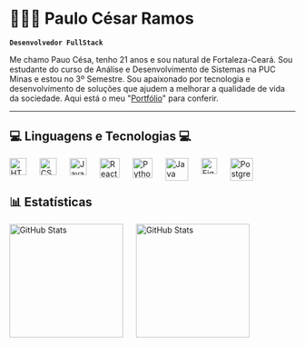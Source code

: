 # 👨🏻‍💻 Paulo César Ramos

**`Desenvolvedor FullStack`**

Me chamo Pauo Césa, tenho 21 anos e sou natural de Fortaleza-Ceará.
Sou estudante do curso de Análise e Desenvolvimento de Sistemas na PUC Minas e estou no 3º Semestre. Sou apaixonado por tecnologia e desenvolvimento de soluções que ajudem a melhorar a qualidade de vida da sociedade. Aqui está o meu "[Portfólio](https://paulocesardeveloper.netlify.app/)" para conferir.

---

## 💻 Linguagens e Tecnologias 💻

<img
    align="left"
    alt="HTML"
    title="HTML"
    width="30px"
    style="padding-right: 20px;"
src="https://camo.githubusercontent.com/d91a719ff03fb705982d4462a546806028623ddf5c558c7cf969c41afa7310e0/68747470733a2f2f63646e2e6a7364656c6976722e6e65742f67682f64657669636f6e732f64657669636f6e2f69636f6e732f68746d6c352f68746d6c352d706c61696e2e737667"
/>

<img
    align="left"
    alt="CSS"
    title="CSS"
    width="30px"
    style="padding-right: 20px;"
src="https://camo.githubusercontent.com/aca95aa2f447d7f13f23a47b88e6eb655f5e5ea279b2a37da6eae2d2197aefe0/68747470733a2f2f63646e2e6a7364656c6976722e6e65742f67682f64657669636f6e732f64657669636f6e2f69636f6e732f637373332f637373332d706c61696e2e737667"
/>

<img
    align="left"
    alt="JavaScript"
    title="JavaScript"
    width="30px"
    style="padding-right: 20px;"
src="https://camo.githubusercontent.com/34c801e15a80d0d62f3da09bc6ca4f46a243457939381ae67f5003bdac51d432/68747470733a2f2f63646e2e6a7364656c6976722e6e65742f67682f64657669636f6e732f64657669636f6e2f69636f6e732f6a6176617363726970742f6a6176617363726970742d706c61696e2e737667"
/>

<img
    align="left"
    alt="React-Native"
    title="React-Native"
    width="35px"
    style="padding-right: 20px;"
src="https://cdn.jsdelivr.net/gh/devicons/devicon@latest/icons/react/react-original-wordmark.svg"
/>

<img
    align="left"
    alt="Python"
    title="Python"
    width="35px"
    style="padding-right: 20px;"
src="https://cdn.jsdelivr.net/gh/devicons/devicon@latest/icons/python/python-original.svg"
/>

<img
    align="left"
    alt="Java"
    title="Java"
    width="40px"
    style="padding-right: 20px;"
src="https://cdn.jsdelivr.net/gh/devicons/devicon@latest/icons/java/java-original-wordmark.svg"
/>

<img
    align="left"
    alt="Figma"
    title="Figma"
    width="28px"
    style="padding-right: 20px;"
src="https://cdn.jsdelivr.net/gh/devicons/devicon@latest/icons/figma/figma-original.svg"
/>

<img
    align="left"
    alt="Postgresql"
    title="Postgresql"
    width="40px"
    style="padding-right: 20px;"
src="https://cdn.jsdelivr.net/gh/devicons/devicon@latest/icons/postgresql/postgresql-original-wordmark.svg"
/>

<br/>
<br/>

## 📊 Estatísticas

<img
align="left"
    alt="GitHub Stats"
    height="200px"
    style="padding-right: 20px;"
    src="https://github-readme-stats.vercel.app/api?username=paulocesaramos1405&show_icons=true&theme=tokyonigth&include_all_commits=true&bg_color=000000&locale=pt-br"
/>

<img
align="left"
    alt="GitHub Stats"
    height="200px"
    style="padding-right: 20px;"
    src="https://github-readme-stats.vercel.app/api/top-langs/?username=paulocesaramos1405&theme=tokyonigth&layout=compact&custom_title=Tecnologias&language_count=12"
/>

